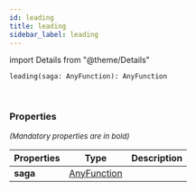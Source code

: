 ```yaml
---
id: leading
title: leading
sidebar_label: leading
---
```


import Details from "@theme/Details"


```tsx
leading(saga: AnyFunction): AnyFunction
```
<br/>



### Properties

<font size="2"><i>(Mandatory properties are in bold)</i></font>

| Properties | Type | Description |
| --------- | ---- | ----------- |
| **saga** | [AnyFunction](/framework-api/types/AnyFunction.md) |  |


